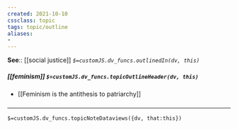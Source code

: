 ```yaml
---
created: 2021-10-10
cssclass: topic
tags: topic/outline
aliases:
- 
---
```


**See**:: [[social justice]]
*`$=customJS.dv_funcs.outlinedIn(dv, this)`*

##### [[feminism]] `$=customJS.dv_funcs.topicOutlineHeader(dv, this)`

- [[Feminism is the antithesis to patriarchy]]

### <hr class="dataviews"/>

`$=customJS.dv_funcs.topicNoteDataviews({dv, that:this})`

